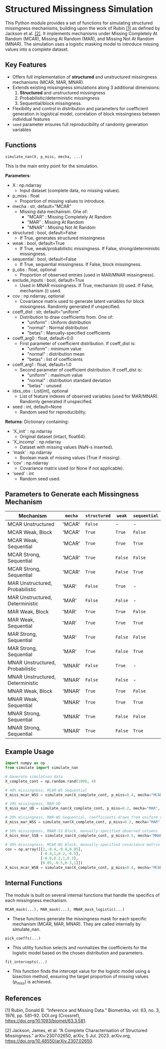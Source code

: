 # Structured Missingness Simulation

This Python module provides a set of functions for simulating structured missingness mechanisms, building upon the work of Rubin [[1]](#1) as defined by Jackson et al. [[2]](#2). It implements mechanisms under Missing Completely At Random (MCAR), Missing At Random (MAR), and Missing Not At Random (MNAR). The simulation uses a logistic masking model to introduce missing values into a complete dataset.

## Key Features

- Offers full implementation of **structured** and unstructured missingness mechanisms (MCAR, MAR, MNAR).
- Extends existing missingness simulations along 3 additional dimensions: 
    1. **Structured** and unstructured missingness
    2. Probabilistic/deterministic missingness
    3. Sequential/block missingness.
- Flexibility and control in distribution and parameters for coefficient generation in logistical model, correlation of block missingness between individual features
- `seed` parameter ensures full reproducibility of randomly generation variables

<!-- ## Implementation Details

Implementation is provided for each of the following mechanisms:
1. MCAR
    - MCAR Unstructured
    - MCAR Weak, Block
    - MCAR Weak, Sequential
    - MCAR Strong, Block
    - MCAR Strong, Sequential
2. MAR
    - MAR Unstructured, Probabilistic
    - MAR Unstructured, Deterministic
    - MAR Weak, Block
    - MAR Weak, Sequential
    - MAR Strong, Block
    - MAR Strong, Sequential
3. MNAR
    - MNAR Unstructured, Probabilistic
    - MNAR Unstructured, Deterministic
    - MNAR Weak, Block
    - MNAR Weak, Sequential
    - MNAR Strong, Block
    - MNAR Strong, Sequential -->

## Functions

`simulate_nan(X, p_miss, mecha, ...)`

This is the main entry point for the simulation. 

**Parameters**: 
- X : np.ndarray
    - Input dataset (complete data, no missing values).
- p_miss : float
    - Proportion of missing values to introduce.
- mecha : str, default="MCAR"
    - Missing data mechanism. One of:
        - "MCAR" : Missing Completely At Random
        - "MAR"  : Missing At Random
        - "MNAR" : Missing Not At Random
- structured : bool, default=False
    - If True, generates structured missingness 
- weak : bool, default=True
    - If True, weak/probabilistic missingness. If False, strong/deterministic missingness.
- sequential : bool, default=False
    - If True, sequential missingness. If False, block missingness. 
- p_obs : float, optional
    - Proportion of observed entries (used in MAR/MNAR missingness).
- exclude_inputs : bool, default=True
    - Used in MNAR missingness. If True, mechanism (ii) used. If False, mechanism (i) used. 
- cov : np.ndarray, optional
    - Covariance matrix used to generate latent variables for block missingness. Randomly generated if unspecified. 
- coeff_dist : str, default="uniform"
    - Distribution to draw coefficients from. One of:
        - "uniform" : Uniform distribution
        - "normal" : Normal distribution
        - "betas" : Manually-specified coefficients
- coeff_arg0 : float, default=0.0
    - First parameter of coefficient distribution. If coeff_dist is:
        - "uniform" : minimum value
        - "normal" : distribution mean
        - "betas" : list of coefficients
- coeff_arg1 : float, default=1.0
    - Second parameter of coefficient distribution. If coeff_dist is:
        - "uniform" : maximum value
        - "normal" : distribution standard deviation
        - "betas" : unused
- idxs_obs : List[int], optional
    - List of feature indexes of observed variables (used for MAR/MNAR). Randomly generated if unspecified. 
- seed : int, default=None
    - Random seed for reproducibility.

**Returns**: 
Dictionary containing:
- 'X_init' : np.ndarray
    - Original dataset (intact, float64).
- 'X_incomp' : np.ndarray
    - Dataset with missing values (NaN-s inserted).
- 'mask' : np.ndarray
    - Boolean mask of missing values (True if missing).
- 'cov' : np.ndarray
    - Covariance matrix used (or None if not applicable).
- 'seed' : int
    - Random seed used.

## Parameters to Generate each Missingness Mechanism

| Mechanism | `mecha` | `structured` | `weak` | `sequential` |
| ------- | ------- | ------- | ------- | ------- |
| MCAR Unstructured | 'MCAR' |  `False` |  - |  - |
| MCAR Weak, Block | 'MCAR' |  `True` |  `True` |  `False` |
| MCAR Weak, Sequential | 'MCAR' |  `True` |  `True` |  `True` |
| MCAR Strong, Sequential | 'MCAR' |  `True` |  `False` |  `False` |
| MCAR Strong, Sequential | 'MCAR' |  `True` |  `False` |  `True` |
| MAR Unstructured, Probabilistic | 'MAR' |  `False` |  `True` |  - |
| MAR Unstructured, Deterministic | 'MAR' |  `False` |  `False` |  - |
| MAR Weak, Block | 'MAR' |  `True` |  `True` |  `False` |
| MAR Weak, Sequential | 'MAR' |  `True` |  `True` |  `True` |
| MAR Strong, Sequential | 'MAR' |  `True` |  `False` |  `False` |
| MAR Strong, Sequential | 'MAR' |  `True` |  `False` |  `True` |
| MNAR Unstructured, Probabilistic | 'MNAR' |  `False` |  `True` |  - |
| MNAR Unstructured, Deterministic | 'MNAR' |  `False` |  `False` |  - |
| MNAR Weak, Block | 'MNAR' |  `True` |  `True` |  `False` |
| MNAR Weak, Sequential | 'MNAR' |  `True` |  `True` |  `True` |
| MNAR Strong, Sequential | 'MNAR' |  `True` |  `False` |  `False` |
| MNAR Strong, Sequential | 'MNAR' |  `True` |  `False` |  `True` |

## Example Usage

```python
import numpy as np
from simulate import simulate_nan

# Generate simulation data
X_complete_cont = np.random.rand(1000, 4)

# 40% missingness, MCAR-WS Sequential
X_miss_mcar_WSS = simulate_nan(X_complete_cont, p_miss=0.4, mecha="MCAR", structured="True", weak="True", sequential="True") 

# 20% missingness, MAR-UD
X_miss_mar_UD = simulate_nan(X_complete_cont, p_miss=0.2, mecha="MAR", structured="False", weak="False") 

# 20% missingness, MAR-WS Sequential, coefficients drawn from uniform distribution [0,2)
X_miss_mar_WSS = simulate_nan(X_complete_cont, p_miss=0.2, mecha="MAR", structured="True", weak="True", sequential="True", coeff_dist="uniform", coeff_arg0=0, coeff_arg1=2) 

# 50% missingness, MNAR-SS Block, manually-specified observed columns
X_miss_mnar_SSB = simulate_nan(X_complete_cont, p_miss=0.5, mecha="MNAR", structured="True", weak="False", sequential="False", idxs_obs=[1, 3]) 

# 40% missingness, MCAR-WS Block, manually-specified covariance matrix
cov = np.array([[1,-0.4,-0.8,0.05],
                [-0.4,1,0.2,-0.5],
                [-0.8,0.2,1,0.3],
                [0.05,-0.5,0.3,1]])
X_miss_mcar_WSB = simulate_nan(X_complete_cont, p_miss=0.4, mecha="MCAR", structured="True", weak="True", sequential="False", cov=cov) 


```

## Internal Functions

The module is built on several internal functions that handle the specifics of each missingness mechanism.

`MCAR_mask(...), MAR_mask(...), MNAR_mask_logistic(...)`
- These functions generate the missingness mask for each specific mechanism (MCAR, MAR, MNAR). They are called internally by simulate_nan.

`pick_coeffs(...)`
- This utility function selects and normalizes the coefficients for the logistic model based on the chosen distribution and parameters.

`fit_intercepts(...)`
- This function finds the intercept value for the logistic model using a bisection method, ensuring the target proportion of missing values ($p_{miss}$) is achieved.

## References
<a id="1">[1]</a> 
Rubin, Donald B. “Inference and Missing Data.” Biometrika, vol. 63, no. 3, 1976, pp. 581–92. DOI.org (Crossref), https://doi.org/10.1093/biomet/63.3.581.

<a id="2">[2]</a> 
Jackson, James, et al. “A Complete Characterisation of Structured Missingness.” arXiv:2307.02650, arXiv, 5 Jul. 2023. arXiv.org, https://doi.org/10.48550/arXiv.2307.02650.


